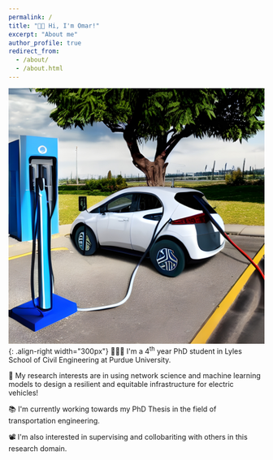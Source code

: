 ```yaml
---
permalink: /
title: "👋🏼 Hi, I'm Omar!"
excerpt: "About me"
author_profile: true
redirect_from: 
  - /about/
  - /about.html
---
```




![Illustration of Electric vehicle charging stations](/images/ev_chargers.jpeg){: .align-right width="300px"}
👨🏻‍💻 I'm a 4<sup>th</sup> year PhD student in Lyles School of Civil Engineering at Purdue University.

🔬 My research interests are in using network science and machine learning models to design a resilient and equitable infrastructure for electric vehicles!

📚 I'm currently working towards my PhD Thesis in the field of transportation engineering.

📽️ I'm also interested in supervising and collobariting with others in this research domain.
